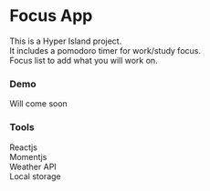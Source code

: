 # Focus App

This is a Hyper Island project.  
It includes a pomodoro timer for work/study focus.  
Focus list to add what you will work on.  

### Demo
Will come soon

### Tools
Reactjs  
Momentjs  
Weather API  
Local storage

